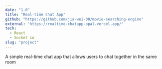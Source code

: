 ```yaml
---
date: "1.0"
title: "Real-time Chat App"
github: "https://github.com/jia-wei-00/movie-searching-engine"
external: "https://realtime-chatapp-opal.vercel.app/"
tech:
  - React
  - Socket io
slug: "project"
---
```


A simple real-time chat app that allows users to chat together in the same room

